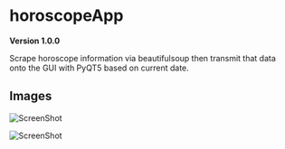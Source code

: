 # horoscopeApp

**Version 1.0.0**

Scrape horoscope information via beautifulsoup then transmit that
data onto the GUI with PyQT5 based on current date.

## Images




![ScreenShot](/Screenshots/capture1.png)

![ScreenShot](/Screenshots/capture2.png)